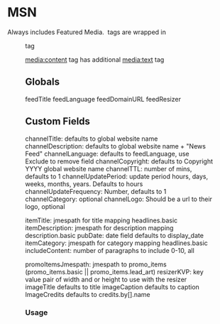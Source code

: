 # MSN

Always includes Featured Media. <img> tags are wrapped in <figure> tag

<media:content> tag has additional <media:text> tag

## Globals

feedTitle
feedLanguage
feedDomainURL
feedResizer

## Custom Fields

channelTitle: defaults to global website name
channelDescription: defaults to global website name + "News Feed"
channelLanguage: defaults to feedLanguage, use Exclude to remove field
channelCopyright: defaults to Copyright YYYY global website name
channelTTL: number of mins, defaults to 1
channelUpdatePeriod: update period hours, days, weeks, months, years. Defaults to hours
channelUpdateFrequency: Number, defaults to 1
channelCategory: optional
channelLogo: Should be a url to their logo, optional

itemTitle: jmespath for title mapping headlines.basic
itemDescription: jmespath for description mapping description.basic
pubDate: date field defaults to display_date
itemCategory: jmespath for category mapping headlines.basic
includeContent: number of paragraphs to include 0-10, all

promoItemsJmespath: jmespath to promo_items (promo_items.basic || promo_items.lead_art)
resizerKVP: key value pair of width and or height to use with the resizer
imageTitle defaults to title
imageCaption defaults to caption
ImageCredits defaults to credits.by[].name

### Usage
